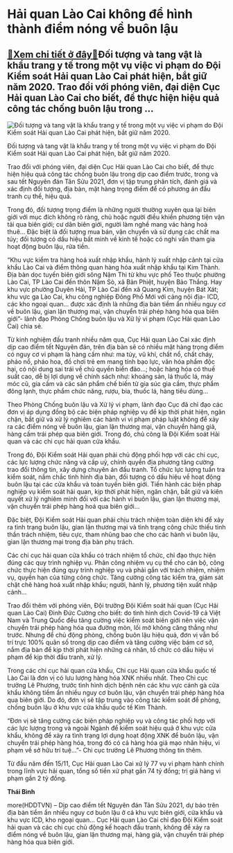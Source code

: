 Hải quan Lào Cai không để hình thành điểm nóng về buôn lậu
==========================================================

[:gift:Xem chi tiết ở đây:gift:](https://hddtvn.com/hai-quan-lao-cai-khong-de-hinh-thanh-diem-nong-ve-buon-lau/)Đối tượng và tang vật là khẩu trang y tế trong một vụ việc vi phạm do Đội Kiểm soát Hải quan Lào Cai phát hiện, bắt giữ năm 2020. Trao đổi với phóng viên, đại diện Cục Hải quan Lào Cai cho biết, để thực hiện hiệu quả công tác chống buôn lậu trong …
--------------------------------------------------------------------------------------------------------------------------------------------------------------------------------------------------------------------------------------------------------





![Đối tượng và tang vật là khẩu trang y tế trong một vụ việc vi phạm do Đội Kiểm soát Hải quan Lào Cai phát hiện, bắt giữ năm 2020.](https://hddtvn.com/wp-content/uploads/2021/01/1015_6-1548_25d188310f7aa7e858b23bfa8442241e.jpg "Đối tượng và tang vật là khẩu trang y tế trong một vụ việc vi phạm do Đội Kiểm soát Hải quan Lào Cai phát hiện, bắt giữ năm 2020.")


Đối tượng và tang vật là khẩu trang y tế trong một vụ việc vi phạm do Đội Kiểm soát Hải quan Lào Cai phát hiện, bắt giữ năm 2020.



Trao đổi với phóng viên, đại diện Cục Hải quan Lào Cai cho biết, để thực hiện hiệu quả công tác chống buôn lậu trong dịp cao điểm trước, trong và sau tết Nguyên đán Tân Sửu 2021, đơn vị tập trung phân tích, đánh giá và xác định đối tượng, địa bàn, mặt hàng trọng điểm để có phương án đấu tranh cụ thể, hiệu quả.


Trong đó, đối tượng trọng điểm là những người thường xuyên qua lại biên giới với mục đích không rõ ràng, chủ hoặc người điều khiển phương tiện vận tải qua biên giới; cư dân biên giới, người làm nghề mang vác hàng hoá thuê… Đặc biệt là đối tượng mua bán, vận chuyển và sử dụng các chất ma túy; đối tượng có dấu hiệu bất minh về kinh tế hoặc có nghi vấn tham gia hoạt động buôn lậu, rửa tiền.


“Khu vực kiểm tra hàng hoá xuất nhập khẩu, hành lý xuất nhập cảnh tại cửa khẩu Lào Cai và điểm thông quan hàng hóa xuất nhập khẩu tại Kim Thành. Địa bàn dọc tuyến biên giới sông Nậm Thi từ khu vực phố Tèo thuộc phường Lào Cai, TP Lào Cai đến thôn Nậm Sò, xã Bản Phiệt, huyện Bảo Thắng. Hay khu vực phường Duyên Hải, TP Lào Cai đến xã Quang Kim, huyện Bát Xát; khu vực ga Lào Cai, khu công nghiệp Đông Phố Mới với cảng nội địa- ICD, các kho ngoại quan… được xác định là những địa bàn tiềm ẩn nhiều nguy cơ về buôn lậu, gian lận thương mại, vận chuyển trái phép hàng hóa qua biên giới”- lãnh đạo Phòng Chống buôn lậu và Xử lý vi phạm (Cục Hải quan Lào Cai) chia sẻ.


Từ kinh nghiệm đấu tranh nhiều năm qua, Cục Hải quan Lào Cai xác định dịp cao điểm tết Nguyên đán, trên địa bàn sẽ có nhiều mặt hàng trọng điểm có nguy cơ vi phạm là hàng cấm như: ma túy, vũ khí, chất nổ, chất cháy, pháo nổ, pháo hoa, đồ chơi trẻ em mang tính bạo lực, văn hóa phẩm độc hại, có nội dung sai trái về chủ quyền biển đảo…; hoặc hàng hóa có thuế suất cao, dễ bị lợi dụng về chính sách như: khoáng sản, lá thuốc lá, máy móc cũ, gia cầm và các sản phẩm chế biến từ gia súc gia cầm, thực phẩm đông lạnh, thực phẩm chức năng, rượu, bia, thuốc lá, hàng tiêu dùng…


Theo Phòng Chống buôn lậu và Xử lý vi phạm, lãnh đạo Cục đã chỉ đạo các đơn vị áp dụng đồng bộ các biện pháp nghiệp vụ để kịp thời phát hiện, ngăn chặn, bắt giữ và xử lý nghiêm các hành vi vi phạm pháp luật không để xảy ra các điểm nóng về buôn lậu, gian lận thương mại, vận chuyển hàng giả, hàng cấm trái phép qua biên giới. Trong đó, chủ công là Đội Kiểm soát Hải quan và các chi cục hải quan cửa khẩu.


Trong đó, Đội Kiểm soát Hải quan phải chủ động phối hợp với các chi cục, các lực lượng chức năng và cấp uỷ, chính quyền địa phương tăng cường trao đổi thông tin, xây dựng chuyên án đấu tranh. Tổ chức lực lượng tuần tra kiểm soát, nắm chắc tình hình địa bàn, đối tượng có dấu hiệu về hoạt động buôn lậu tại các cửa khẩu và toàn tuyến biên giới. Tiến hành các biện pháp nghiệp vụ kiểm soát hải quan, kịp thời phát hiện, ngăn chặn, bắt giữ và kiên quyết xử lý nghiêm minh đối với các hành vi buôn lậu, gian lận thương mại, vận chuyển trái phép hàng hoá qua biên giới…


Đặc biệt, Đội Kiểm soát Hải quan phải chịu trách nhiệm toàn diện khi để xảy ra tình trạng buôn lậu, gian lận thương mại và tình trạng công chức thiếu tinh thần trách nhiệm, tiêu cực, tham nhũng bao che cho các hành vi buôn lậu, gian lận thương mại trong địa bàn phụ trách.


Các chi cục hải quan cửa khẩu có trách nhiệm tổ chức, chỉ đạo thực hiện đúng các quy trình nghiệp vụ. Phân công nhiệm vụ cụ thể cho cán bộ, công chức thực hiện đúng quy trình nghiệp vụ và phải gắn với trách nhiệm, nhiệm vụ, quyền hạn của từng công chức. Tăng cường công tác kiểm tra, giám sát chặt chẽ hàng hoá xuất nhập khẩu; người, hành lý, phương tiện xuất nhập cảnh…


Trao đổi thêm với phóng viên, Đội trưởng Đội Kiểm soát hải quan (Cục Hải quan Lào Cai) Đinh Đức Cường cho biết: do tình hình dịch Covid-19 cả Việt Nam và Trung Quốc đều tăng cường việc kiểm soát biên giới nên việc vận chuyển trái phép hàng hóa qua đường mòn, lối mở không căng thẳng như trước. Nhưng để chủ động phòng, chống buôn lậu hiệu quả, đơn vị vẫn bố trí trực 100% quân số trong dịp cao điểm và tăng cường việc bám cơ sở, nắm địa bàn để kịp thời phát hiện những cá nhân, tổ chức có dấu hiệu vi phạm để kịp thời đấu tranh, xử lý.


Trong các chi cục hải quan cửa khẩu, Chi cục Hải quan cửa khẩu quốc tế Lào Cai là đơn vị có lưu lượng hàng hóa XNK nhiều nhất. Theo Chi cục trưởng Lê Phương, trước tình hình dịch bệnh nên các khu vực cánh gà cửa khẩu không tiềm ẩn nhiều nguy cơ buôn lậu, vận chuyển trái phép hàng hóa qua biên giới. Do đó, đơn vị sẽ tập trung vào công tác kiểm soát để phòng, chống buôn lậu ở khu vực cửa khẩu quốc tế Kim Thành.


“Đơn vị sẽ tăng cường các biện pháp nghiệp vụ và công tác phối hợp với các lực lượng trong và ngoài Ngành để kiểm soát hiệu quả ở khu vực cửa khẩu, không để xảy ra tình trạng lợi dụng hoạt động XNK để buôn lậu, vận chuyển trái phép hàng hóa, trong đó có cả hàng hóa giả mạo nhãn hiệu, vi phạm về sở hữu trí tuệ…”- Chi cục trưởng Lê Phương thông tin thêm.





Từ đầu năm đến 15/11, Cục Hải quan Lào Cai xử lý 77 vụ vi phạm hành chính trong lĩnh vực hải quan, tổng số tiền xử phạt gần 74 tỷ đồng; trị giá hàng vi phạm gần 2 tỷ đồng.




**Thái Bình**



more(HDDTVN) – Dịp cao điểm tết Nguyên đán Tân Sửu 2021, dự báo trên địa bàn tiểm ẩn nhiều nguy cơ buôn lậu ở cả khu vực biên giới, cửa khẩu và khu vực ICD, kho ngoại quan… Cục Hải quan Lào Cai chỉ đạo Đội Kiểm soát hải quan và các chi cục chủ động kế hoạch đấu tranh, không để xảy ra điểm nóng về buôn lậu, gian lận thương mại, hàng giả, vận chuyển trái phép hàng hóa qua biên giới.

